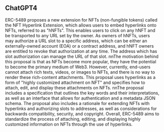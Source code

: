 ## ChatGPT4

ERC-5489 proposes a new extension for NFTs (non-fungible tokens) called the NFT Hyperlink Extension, which allows users to embed hyperlinks onto NFTs, referred to as "hNFTs". This enables users to click on any hNFT and be transported to any URL set by the owner. As owners of hNFTs, users may authorize a URL slot to a specific address, which can be either an externally-owned account (EOA) or a contract address, and hNFT owners are entitled to revoke that authorization at any time. The address which has slot authorization can manage the URL of that slot. nnThe motivation behind this proposal is that as NFTs become more popular, they have the potential to become the primary medium of Web3. However, currently, end-users cannot attach rich texts, videos, or images to NFTs, and there is no way to render these rich-content attachments. This proposal uses hyperlinks as a form of "highly customized attachment on NFT" and specifies how to attach, edit, and display these attachments on NFTs. nnThe proposal includes a specification that outlines the key words and their interpretations, as well as an interface that allows for authentication and a metadata JSON schema. The proposal also includes a rationale for extending NFTs with hyperlinks and authorizing slots to addresses, as well as considerations for backwards compatibility, security, and copyright. Overall, ERC-5489 aims to standardize the process of attaching, editing, and displaying highly customized information on NFTs through the use of hyperlinks.
